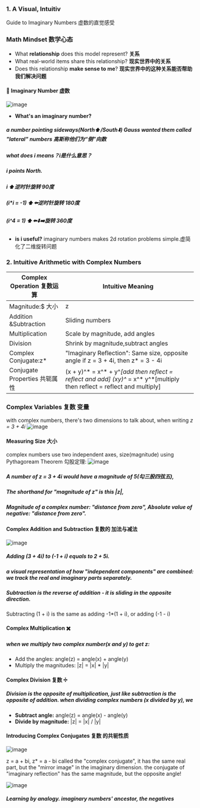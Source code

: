 ### 1. A Visual, Intuitiv
Guide to Imaginary Numbers 虚数的直觉感受
### Math Mindset 数学心态
- What **relationship** does this model represent? **关系**
- What real-world items share this relationship? **现实世界中的关系**
- Does this relationship **make sense to me**? **现实世界中的这种关系能否帮助我们解决问题**

####  🌰 Imaginary Number 虚数
![image](https://user-images.githubusercontent.com/31954987/196034995-c03ee2fe-5391-4f15-9b52-9c03cbb3257d.png)
- **What's an imaginary number?**
##### a number pointing sideways(North⬆️/South⬇️) Gauss wanted them called "lateral" numbers 高斯称他们为“侧”向数
##### what does i means？i是什么意思？
##### i points North. 
##### i ⬆️逆时针旋转 90度
##### (i*i = -1) ⬆️⬅️逆时针旋转 180度
##### (i^4 = 1) ⬆️⬅️⬇️➡️旋转 360度
- **is i useful?** imaginary numbers makes 2d rotation problems simple.虚简化了二维旋转问题


### 2. Intuitive Arithmetic with Complex Numbers
|Complex Operation 复数运算 |Intuitive Meaning|
|--------------|---------------------------|
|Magnitude:$ 大小|z|$|Distance from zero:$|z|=\sqrt{a^{2}+b^{2}}$ |
|Addition &Subtraction|Sliding numbers|
|Multiplication|Scale by magnitude, add angles|
|Division|Shrink by magnitude,subtract angles|
|Complex Conjugate:z*|"Imaginary Reflection": Same size, opposite angle if z = 3 + 4i, then z* = 3 - 4i|
|Conjugate Properties 共轭属性|(x + y)^* = x^* + y^*[add then reflect = reflect and add]  (xy)^* = x^* y^*[multiply then reflect = reflect and multiply]|

### Complex Variables 复数 变量
with complex numbers, there's two dimensions to talk about, when writing 
_z = 3 + 4i_
![image](https://user-images.githubusercontent.com/31954987/196573678-d1ce1ec7-8e90-468e-8383-0833b0fb9b02.png)

#### Measuring Size 大小
complex numbers use two independent axes, size(magnitude) using Pythagoream Theorem 勾股定理:
![image](https://user-images.githubusercontent.com/31954987/196574430-31a579f9-5d7d-464d-a6ae-6738abb45e9c.png)
##### A number of _z = 3 + 4i_ would have a magnitude of 5(勾三股四弦五), 
##### The shorthand for "magnitude of z" is this |z|, 
##### Magnitude of a complex number: "distance from zero", Absolute value of negative: "distance from zero".

#### Complex Addition and Subtraction 复数的 加法与减法
![image](https://user-images.githubusercontent.com/31954987/196575412-eeffe598-e9b8-4b24-895b-1d9d64002c1c.png)
##### Adding (3 + 4i) to (-1 + i) equals to 2 + 5i.
##### a visual representation of how "independent components" are combined: we track the real and imaginary parts separately.

##### Subtraction is the reverse of addition - it is sliding in the opposite direction.
Subtracting (1 + i) is the same as adding -1*(1 + i), or adding (-1 - i)

#### Complex Multiplication ✖️
##### when we multiply two complex number(x and y) to get z:
- Add the angles: angle(z) = angle(x) + angle(y)
- Multiply the magnitudes: |z| = |x| * |y|

#### Complex Division 复数 ➗
##### Division is the opposite of multiplication, just like subtraction is the opposite of addition. when dividing complex numbers (x divided by y), we

- **Subtract angle:** angle(z) = angle(x) - angle(y)
- **Divide by magnitude:** |z| = |x| / |y|

#### Introducing Complex Conjugates 复数 的共轭性质
![image](https://user-images.githubusercontent.com/31954987/196579520-df1d376e-3f42-4e2c-9886-083b94e894c1.png)

z = a + bi,
z* = a - bi called the "complex conjugate", it has the same real part, but the "mirror image" in the imaginary dimension. the conjugate of "imaginary reflection" has the same magnitude, but the opposite angle!

![image](https://user-images.githubusercontent.com/31954987/196958516-56c75a1b-3800-4b0b-b73d-3583e0440c9d.png)


##### Learning by analogy. imaginary numbers' ancestor, the negatives
